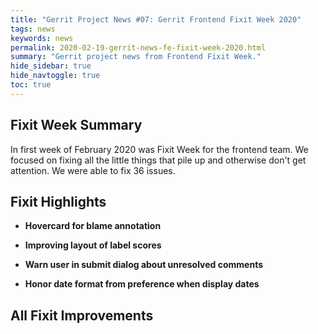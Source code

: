 ```yaml
---
title: "Gerrit Project News #07: Gerrit Frontend Fixit Week 2020"
tags: news
keywords: news
permalink: 2020-02-19-gerrit-news-fe-fixit-week-2020.html
summary: "Gerrit project news from Frontend Fixit Week."
hide_sidebar: true
hide_navtoggle: true
toc: true
---
```


## Fixit Week Summary
In first week of February 2020 was Fixit Week for the frontend team. We focused
on fixing all the little things that pile up and otherwise don't get attention.
We were able to fix 36 issues.

## Fixit Highlights
* **Hovercard for blame annotation** 

* **Improving layout of label scores**

* **Warn user in submit dialog about unresolved comments**

* **Honor date format from preference when display dates**

## All Fixit Improvements
